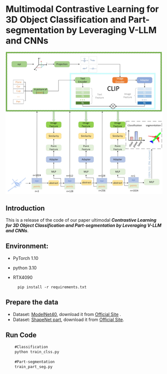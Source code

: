 # Multimodal Contrastive Learning for 3D Object Classification and Part-segmentation by Leveraging V-LLM and CNNs
![mahua](demo-model.jpg)


## Introduction

This is a release of the code of our paper ultimodal ***Contrastive Learning for 3D Object Classification and Part-segmentation by Leveraging V-LLM and CNNs***.

## Environment:
- PyTorch 1.10
- python 3.10
- RTX4090

        pip install -r requirements.txt

## Prepare the data
- Dataset: [ModelNet40](https://modelnet.cs.princeton.edu/), download it from [Official Site](https://shapenet.cs.stanford.edu/media/modelnet40_normal_resampled.zip) .
- Dataset: [ShapeNet part](https://shapenet.cs.stanford.edu/iccv17/#dataset), download it from [Official Site](https://shapenet.cs.stanford.edu/media/shapenetcore_partanno_segmentation_benchmark_v0_normal.zip).

## Run Code
        #Classification
        python train_clss.py
        
        #Part-segmentation
        train_part_seg.py

